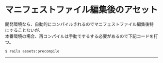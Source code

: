 # マニフェストファイル編集後のアセット
開発環境なら、自動的にコンパイルされるのでマニフェストファイル編集後特にすることないが、  
本番環境の場合、再コンパイルは手動でするする必要があるので下記コードを打つ。
~~~
$ rails assets:precompile
~~~
***

